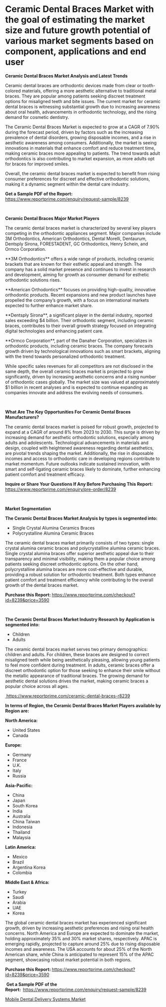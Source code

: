<p><h1>Ceramic Dental Braces Market with the goal of estimating the market size and future growth potential of various market segments based on component, applications and end user</h1></p><p><strong>Ceramic Dental Braces Market Analysis and Latest Trends</strong></p>
<p><p>Ceramic dental braces are orthodontic devices made from clear or tooth-colored materials, offering a more aesthetic alternative to traditional metal braces. They are popular among patients seeking discreet treatment options for misaligned teeth and bite issues. The current market for ceramic dental braces is witnessing substantial growth due to increasing awareness about oral health, advancements in orthodontic technology, and the rising demand for cosmetic dentistry.</p><p>The Ceramic Dental Braces Market is expected to grow at a CAGR of 7.90% during the forecast period, driven by factors such as the increasing prevalence of dental disorders, growing disposable incomes, and a rise in aesthetic awareness among consumers. Additionally, the market is seeing innovations in materials that enhance comfort and reduce treatment time, making ceramic braces more appealing to patients. The trend towards adult orthodontics is also contributing to market expansion, as more adults opt for braces for improved smiles.</p><p>Overall, the ceramic dental braces market is expected to benefit from rising consumer preferences for discreet and effective orthodontic solutions, making it a dynamic segment within the dental care industry.</p></p>
<p><strong>Get a Sample PDF of the Report:&nbsp;</strong> <a href="https://www.reportprime.com/enquiry/request-sample/8239?utm_campaign=2251&utm_medium=2&utm_source=Github&utm_content=ia&utm_term=19032025&utm_id=ceramic-dental-braces">https://www.reportprime.com/enquiry/request-sample/8239</a></p>
<p>&nbsp;</p>
<p><strong>Ceramic Dental Braces Major Market Players</strong></p>
<p><p>The ceramic dental braces market is characterized by several key players competing in the orthodontic appliances segment. Major companies include 3M Orthodontics, American Orthodontics, Dental Morelli, Dentaurum, Dentsply Sirona, FORESTADENT, GC Orthodontics, Henry Schein, and Ormco Corporation.</p><p>**3M Orthodontics** offers a wide range of products, including ceramic brackets that are known for their esthetic appeal and strength. The company has a solid market presence and continues to invest in research and development, aiming for growth as consumer demand for esthetic orthodontic solutions rises. </p><p>**American Orthodontics** focuses on providing high-quality, innovative orthodontic products. Recent expansions and new product launches have propelled the company’s growth, with a focus on international markets expected to further enhance market share.</p><p>**Dentsply Sirona**, a significant player in the dental industry, reported sales exceeding $4 billion. Their orthodontic segment, including ceramic braces, contributes to their overall growth strategy focused on integrating digital technologies and enhancing patient care.</p><p>**Ormco Corporation**, part of the Danaher Corporation, specializes in orthodontic products, including ceramic braces. The company forecasts growth driven by technological innovations such as smart brackets, aligning with the trend towards personalized orthodontic treatment.</p><p>While specific sales revenues for all competitors are not disclosed in the same depth, the overall ceramic braces market is projected to grow significantly, driven by increasing aesthetic concerns and a rising number of orthodontic cases globally. The market size was valued at approximately $1 billion in recent analyses and is expected to continue expanding as companies innovate and address the evolving needs of consumers.</p></p>
<p>&nbsp;</p>
<p><strong>What Are The Key Opportunities For Ceramic Dental Braces Manufacturers?</strong></p>
<p><p>The ceramic dental braces market is poised for robust growth, projected to expand at a CAGR of around 8% from 2023 to 2030. This surge is driven by increasing demand for aesthetic orthodontic solutions, especially among adults and adolescents. Technological advancements in materials and design, coupled with heightened awareness regarding dental aesthetics, are pivotal trends shaping the market. Additionally, the rise in disposable incomes and access to orthodontic care in developing regions contribute to market momentum. Future outlooks indicate sustained innovation, with smart and self-ligating ceramic braces likely to dominate, further enhancing patient comfort and treatment efficacy.</p></p>
<p><strong>Inquire or Share Your Questions If Any Before Purchasing This Report:</strong> <a href="https://www.reportprime.com/enquiry/pre-order/8239?utm_campaign=2251&utm_medium=2&utm_source=Github&utm_content=ia&utm_term=19032025&utm_id=ceramic-dental-braces">https://www.reportprime.com/enquiry/pre-order/8239</a></p>
<p>&nbsp;</p>
<p><strong>Market Segmentation</strong></p>
<p><strong>The Ceramic Dental Braces Market Analysis by types is segmented into:</strong></p>
<p><ul><li>Single Crystal Alumina Ceramics Braces</li><li>Polycrystalline Alumina Ceramic Braces</li></ul></p>
<p><p>The ceramic dental braces market primarily consists of two types: single crystal alumina ceramic braces and polycrystalline alumina ceramic braces. Single crystal alumina braces offer superior aesthetic appeal due to their transparency and minimal visibility, making them a popular choice among patients seeking discreet orthodontic options. On the other hand, polycrystalline alumina braces are more cost-effective and durable, providing a robust solution for orthodontic treatment. Both types enhance patient comfort and treatment efficiency while contributing to the overall growth of the dental braces market.</p></p>
<p><strong>Purchase this Report:&nbsp;</strong><a href="https://www.reportprime.com/checkout?id=8239&price=3590&utm_campaign=2251&utm_medium=2&utm_source=Github&utm_content=ia&utm_term=19032025&utm_id=ceramic-dental-braces">https://www.reportprime.com/checkout?id=8239&price=3590</a></p>
<p>&nbsp;</p>
<p><strong>The Ceramic Dental Braces Market Industry Research by Application is segmented into:</strong></p>
<p><ul><li>Children</li><li>Adults</li></ul></p>
<p><p>The ceramic dental braces market serves two primary demographics: children and adults. For children, these braces are designed to correct misaligned teeth while being aesthetically pleasing, allowing young patients to feel more confident during treatment. In adults, ceramic braces offer a discreet orthodontic option for those seeking to enhance their smile without the metallic appearance of traditional braces. The growing demand for aesthetic dental solutions drives the market, making ceramic braces a popular choice across all ages.</p></p>
<p><a href="https://www.reportprime.com/ceramic-dental-braces-r8239?utm_campaign=2251&utm_medium=2&utm_source=Github&utm_content=ia&utm_term=19032025&utm_id=ceramic-dental-braces">&nbsp;https://www.reportprime.com/ceramic-dental-braces-r8239</a></p>
<p><strong>In terms of Region, the Ceramic Dental Braces Market Players available by Region are:</strong></p>
<p>
    <p> <strong> North America: </strong>
        <ul>
            <li>United States</li>
            <li>Canada</li>
        </ul>
        </p> 
    <p> <strong> Europe: </strong>
        <ul>
            <li>Germany</li>
            <li>France</li>
            <li>U.K.</li>
            <li>Italy</li>
            <li>Russia</li>
        </ul>
        </p> 
    <p> <strong> Asia-Pacific: </strong>
        <ul>
            <li>China</li>
            <li>Japan</li>
            <li>South Korea</li>
            <li>India</li>
            <li>Australia</li>
            <li>China Taiwan</li>
            <li>Indonesia</li>
            <li>Thailand</li>
            <li>Malaysia</li>
        </ul>
        </p> 
    <p> <strong> Latin America: </strong>
        <ul>
            <li>Mexico</li>
            <li>Brazil</li>
            <li>Argentina Korea</li>
            <li>Colombia</li>
        </ul>
        </p> 
    <p> <strong> Middle East & Africa: </strong>
        <ul>
            <li>Turkey</li>
            <li>Saudi</li>
            <li>Arabia</li>
            <li>UAE</li>
            <li>Korea</li>
        </ul>
    </p>
    </p>
<p><p>The global ceramic dental braces market has experienced significant growth, driven by increasing aesthetic preferences and rising oral health concerns. North America and Europe are expected to dominate the market, holding approximately 35% and 30% market shares, respectively. APAC is emerging rapidly, projected to capture around 25% due to rising disposable incomes and awareness. The USA accounts for about 25% of the North American share, while China is anticipated to represent 15% of the APAC segment, showcasing robust market potential in both regions.</p></p>
<p><strong>Purchase this Report: </strong><a href="https://www.reportprime.com/checkout?id=8239&price=3590&utm_campaign=2251&utm_medium=2&utm_source=Github&utm_content=ia&utm_term=19032025&utm_id=ceramic-dental-braces">https://www.reportprime.com/checkout?id=8239&price=3590</a></p>
<p>&nbsp;<strong>Get a Sample PDF of the Report:&nbsp;&nbsp;</strong><a href="https://www.reportprime.com/enquiry/request-sample/8239?utm_campaign=2251&utm_medium=2&utm_source=Github&utm_content=ia&utm_term=19032025&utm_id=ceramic-dental-braces">https://www.reportprime.com/enquiry/request-sample/8239</a></p>
<p><strong></strong></p>
<p><p><a href="https://github.com/boudykodumi/Market-Research-Report-List-1/blob/main/mobile-dental-delivery-systems-market.md?utm_campaign=2251&utm_medium=2&utm_source=Github&utm_content=ia&utm_term=19032025&utm_id=ceramic-dental-braces">Mobile Dental Delivery Systems Market</a></p></p>